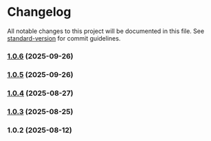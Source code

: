 # Changelog

All notable changes to this project will be documented in this file. See [standard-version](https://github.com/conventional-changelog/standard-version) for commit guidelines.

### [1.0.6](https://github.com/ibsheet/ibsheet-angular-component/compare/v1.0.5...v1.0.6) (2025-09-26)

### [1.0.5](https://github.com/ibsheet/ibsheet-angular-component/compare/v1.0.4...v1.0.5) (2025-09-26)

### [1.0.4](https://github.com/ibsheet/ibsheet-angular-component/compare/v1.0.3...v1.0.4) (2025-08-27)

### [1.0.3](https://github.com/ibsheet/ibsheet-angular-component/compare/v1.0.2...v1.0.3) (2025-08-25)

### 1.0.2 (2025-08-12)
